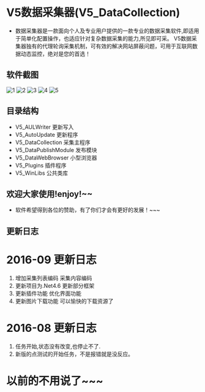 # V5数据采集器(V5_DataCollection)

- 数据采集器是一款面向个人及专业用户提供的一款专业的数据采集软件,即适用于简单化配置操作，也适应针对复杂数据采集的能力,所见即可采。 V5数据采集器独有的代理轮询采集机制，可有效的解决网站屏蔽问题，可用于互联网数据动态监控，绝对是您的首选！

## 软件截图
 ![1](V5_ScreenSnaps/1.jpg)
 ![2](V5_ScreenSnaps/2.jpg)
 ![3](V5_ScreenSnaps/3.jpg)
 ![4](V5_ScreenSnaps/4.jpg)
 ![5](V5_ScreenSnaps/5.jpg)

## 目录结构
- V5_AULWriter 更新写入
- V5_AutoUpdate 更新程序
- V5_DataCollection 采集主程序
- V5_DataPublishModule 发布模块
- V5_DataWebBrowser 小型浏览器
- V5_Plugins 插件程序
- V5_WinLibs 公共类库

## 欢迎大家使用!enjoy!~~
- 软件希望得到各位的赞助，有了你们才会有更好的发展！~~~

## 更新日志
# 2016-09 更新日志
1. 增加采集列表编码 采集内容编码
2. 更新项目为.Net4.6 更新部分框架
3. 更新插件功能 优化界面功能
4. 更新图片下载功能 可以愉快的下载资源了

# 2016-08 更新日志
1. 任务开始,状态没有改变,也停止不了.
2. 新版的点测试的开始任务，不是报错就是没反应。

# 以前的不用说了~~~
